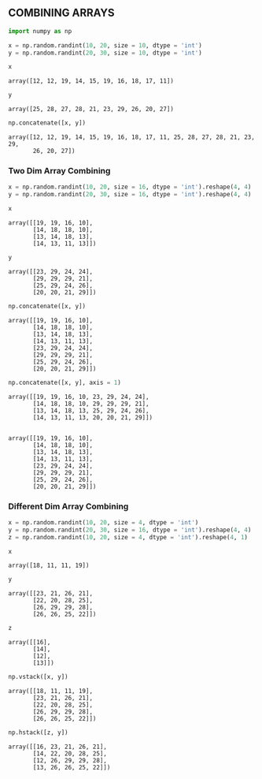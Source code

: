 ## COMBINING ARRAYS


```python
import numpy as np

x = np.random.randint(10, 20, size = 10, dtype = 'int')
y = np.random.randint(20, 30, size = 10, dtype = 'int')
```


```python
x
```




    array([12, 12, 19, 14, 15, 19, 16, 18, 17, 11])




```python
y
```




    array([25, 28, 27, 28, 21, 23, 29, 26, 20, 27])




```python
np.concatenate([x, y])
```




    array([12, 12, 19, 14, 15, 19, 16, 18, 17, 11, 25, 28, 27, 28, 21, 23, 29,
           26, 20, 27])



### Two Dim Array Combining


```python
x = np.random.randint(10, 20, size = 16, dtype = 'int').reshape(4, 4)
y = np.random.randint(20, 30, size = 16, dtype = 'int').reshape(4, 4)
```


```python
x
```




    array([[19, 19, 16, 10],
           [14, 18, 18, 10],
           [13, 14, 18, 13],
           [14, 13, 11, 13]])




```python
y
```




    array([[23, 29, 24, 24],
           [29, 29, 29, 21],
           [25, 29, 24, 26],
           [20, 20, 21, 29]])




```python
np.concatenate([x, y])
```




    array([[19, 19, 16, 10],
           [14, 18, 18, 10],
           [13, 14, 18, 13],
           [14, 13, 11, 13],
           [23, 29, 24, 24],
           [29, 29, 29, 21],
           [25, 29, 24, 26],
           [20, 20, 21, 29]])




```python
np.concatenate([x, y], axis = 1)
```




    array([[19, 19, 16, 10, 23, 29, 24, 24],
           [14, 18, 18, 10, 29, 29, 29, 21],
           [13, 14, 18, 13, 25, 29, 24, 26],
           [14, 13, 11, 13, 20, 20, 21, 29]])




```python

```




    array([[19, 19, 16, 10],
           [14, 18, 18, 10],
           [13, 14, 18, 13],
           [14, 13, 11, 13],
           [23, 29, 24, 24],
           [29, 29, 29, 21],
           [25, 29, 24, 26],
           [20, 20, 21, 29]])



### Different Dim Array Combining


```python
x = np.random.randint(10, 20, size = 4, dtype = 'int')
y = np.random.randint(20, 30, size = 16, dtype = 'int').reshape(4, 4)
z = np.random.randint(10, 20, size = 4, dtype = 'int').reshape(4, 1)
```


```python
x
```




    array([18, 11, 11, 19])




```python
y
```




    array([[23, 21, 26, 21],
           [22, 20, 28, 25],
           [26, 29, 29, 28],
           [26, 26, 25, 22]])




```python
z
```




    array([[16],
           [14],
           [12],
           [13]])




```python
np.vstack([x, y])
```




    array([[18, 11, 11, 19],
           [23, 21, 26, 21],
           [22, 20, 28, 25],
           [26, 29, 29, 28],
           [26, 26, 25, 22]])




```python
np.hstack([z, y])
```




    array([[16, 23, 21, 26, 21],
           [14, 22, 20, 28, 25],
           [12, 26, 29, 29, 28],
           [13, 26, 26, 25, 22]])




```python

```
